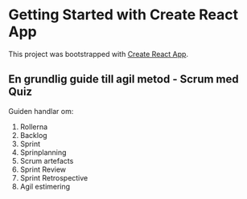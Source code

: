# Getting Started with Create React App

This project was bootstrapped with [Create React App](https://github.com/facebook/create-react-app).

## En grundlig guide till agil metod - Scrum med Quiz

Guiden handlar om: 
1. Rollerna
2. Backlog
3. Sprint
4. Sprinplanning
5. Scrum artefacts
6. Sprint Review
7. Sprint Retrospective
8. Agil estimering
